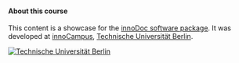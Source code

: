 #### About this course

This content is a showcase for the [innoDoc software package][innoDoc]. It
was developed at [innoCampus][innoCampus],
[Technische Universität Berlin][tu-berlin].

[![Technische Universität Berlin](logo-tu-berlin.svg "Technische Universität Berlin")][tu-berlin]

[innoDoc]: https://www.innocampus.tu-berlin.de/en/projects/innodoc/
[innoCampus]: https://www.innocampus.tu-berlin.de/
[tu-berlin]: https://www.tu-berlin.de/
